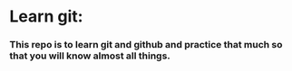 # Learn git:
### This repo is to learn git and github and practice that much so that you will know almost all things.